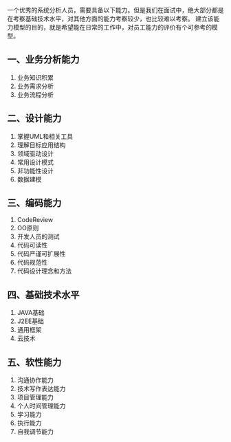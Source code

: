 一个优秀的系统分析人员，需要具备以下能力。但是我们在面试中，绝大部分都是在考察基础技术水平，对其他方面的能力考察较少，也比较难以考察。
建立该能力模型的目的，就是希望能在日常的工作中，对员工能力的评价有个可参考的模型。

## 一、业务分析能力
1. 业务知识积累
2. 业务需求分析
3. 业务流程分析

## 二、设计能力
1. 掌握UML和相关工具
2. 理解目标应用结构
3. 领域驱动设计
4. 常用设计模式
5. 非功能性设计
6. 数据建模

## 三、编码能力
1. CodeReview
2. OO原则
3. 开发人员的测试
4. 代码可读性
5. 代码严谨可扩展性
6. 代码规范性
7. 代码设计理念和方法

## 四、基础技术水平
1. JAVA基础
2. J2EE基础
3. 通用框架
4. 云技术

## 五、软性能力
1. 沟通协作能力
2. 技术写作表达能力
3. 项目管理能力
4. 个人时间管理能力
5. 学习能力
6. 执行能力
7. 自我调节能力